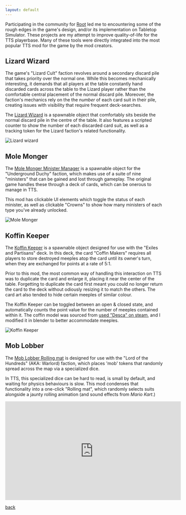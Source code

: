 ```yaml
---
layout: default
---
```


Participating in the community for [Root](https://ledergames.com/products/root-a-game-of-woodland-might-and-right) led me to encountering some of the rough edges in the game's design, and/or its implementation on Tabletop Simulator.
These projects are my attempt to improve quality-of-life for the TTS playerbase. Many of these tools were directly integrated into the most popular TTS mod for the game by the mod creators.

## Lizard Wizard

The game's "Lizard Cult" faction revolves around a secondary discard pile that takes priority over the normal one. While this becomes mechanically interesting, it demands that all
players at the table constantly hand discarded cards across the table to the Lizard player rather than the comfortable central placement of the normal discard pile.
Moreover, the faction's mechanics rely on the the _number_ of each card suit in their pile, creating issues with visibility that require frequent deck-searches.

The [Lizard Wizard](https://steamcommunity.com/sharedfiles/filedetails/?id=2302408180) is a spawnable object that comfortably sits beside the normal discard pile in the centre of the table.
It also features a scripted counter to show the number of each discarded card suit, as well as a tracking token for the Lizard faction's related functionality.

![Lizard wizard](https://images.steamusercontent.com/ugc/1777200862706714441/5F8E2832548EF5A4DD1AD827F05E0749CF5959F9/?imw=5000&imh=5000&ima=fit&impolicy=Letterbox&imcolor=%23000000&letterbox=false)

## Mole Monger

The [Mole Monger Minister Manager](https://steamcommunity.com/sharedfiles/filedetails/?id=2366650442) is a spawnable object for the "Underground Duchy" faction, which makes use of a
suite of nine "ministers" that can be gained and lost through gameplay. The original game handles these through a deck of cards, which can be onerous to manage in TTS.

This mod has clickable UI elements which toggle the status of each minister, as well as clickable "Crowns" to show how many ministers of each type you've already unlocked.

![Mole Monger](https://images.steamusercontent.com/ugc/1777201099846226954/50220014BEA990B1C32D24FD0B2D434B1A5286AF/?imw=5000&imh=5000&ima=fit&impolicy=Letterbox&imcolor=%23000000&letterbox=false)

## Koffin Keeper

The [Koffin Keeper](https://steamcommunity.com/sharedfiles/filedetails/?id=2373868841) is a spawnable object designed for use with the "Exiles and Partisans" deck. In this deck, the card "Coffin Makers"
requires all players to store destroyed meeples atop the card until its owner's turn, when they are exchanged for points at a rate of 5:1.

Prior to this mod, the most common way of handling this interaction on TTS was to duplicate the card and enlarge it, placing it near the center of the table. 
Forgetting to duplicate the card first meant you could no longer return the card to the deck without odiously resizing it to match the others. The card art also tended to hide certain
meeples of similar colour.

The Koffin Keeper can be toggled between an open & closed state, and automatically counts the point value for the number of meeples contained within it.
The coffin model was sourced from [used "Desca" on steam](https://steamcommunity.com/sharedfiles/filedetails/?id=720881721&searchtext=coffin), and I modified it in blender to better accommodate meeples.

![Koffin Keeper](https://images.steamusercontent.com/ugc/1777201711984133992/E94E79522F01029269F7C075E8C2899F8D473A32/?imw=5000&imh=5000&ima=fit&impolicy=Letterbox&imcolor=%23000000&letterbox=false)

## Mob Lobber

The [Mob Lobber Rolling mat](https://steamcommunity.com/sharedfiles/filedetails/?id=2676414604) is designed for use with the "Lord of the Hundreds" (AKA: Warlord) faction, which places
'mob' tokens that randomly spread across the map via a specialized dice.

In TTS, this specialized dice can be hard to read, is small by default, and waiting for physics behaviours is slow. This mod condenses that functionality into a one-click "Rolling mat",
which randomly selects suits alongside a jaunty rolling animation (and sound effects from _Mario Kart_.)

<iframe width="560" height="315" src="https://www.youtube.com/embed/YMjl7drN-IU?si=cjQbwVPeYlicKSdA" title="YouTube video player" frameborder="0" allow="accelerometer; autoplay; clipboard-write; encrypted-media; gyroscope; picture-in-picture; web-share" referrerpolicy="strict-origin-when-cross-origin" allowfullscreen></iframe>

[back](./)
